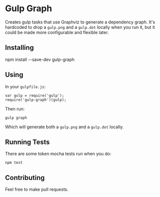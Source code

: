 # Gulp Graph

Creates gulp tasks that use Graphviz to generate a dependency graph. It's hardcoded to drop a `gulp.png` and a
`gulp.dot` locally when you run it, but it could be made more configurable and flexible later.

## Installing

npm install --save-dev gulp-graph

## Using

In your `gulpfile.js`:

    var gulp = require('gulp');
    require('gulp-graph')(gulp);

Then run:

    gulp graph

Which will generate both a `gulp.png` and a `gulp.dot` locally.

## Running Tests

There are some token mocha tests run when you do:

    npm test

## Contributing

Feel free to make pull requests.
